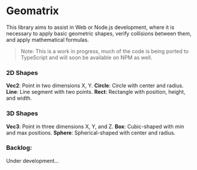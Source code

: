 # Geomatrix

This library aims to assist in Web or Node.js development, where it is necessary to apply basic geometric shapes, verify collisions between them, and apply mathematical formulas.

> Note: This is a work in progress, much of the code is being ported to TypeScript and will soon be available on NPM as well.

### 2D Shapes

**Vec2**: Point in two dimensions X, Y.
**Circle**: Circle with center and radius.
**Line**: Line segment with two points.
**Rect**: Rectangle with position, height, and width.

### 3D Shapes

**Vec3**: Point in three dimensions X, Y, and Z.
**Box**: Cubic-shaped with min and max positions.
**Sphere**: Spherical-shaped with center and radius.

### Backlog:
Under development...